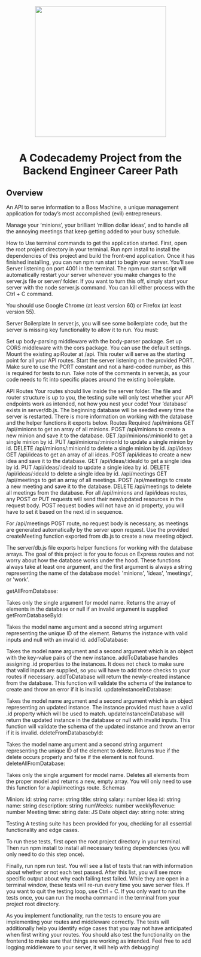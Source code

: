 <div align=center>

<img src="https://github.com/melissaveraherbst/boss-machine/assets/84316275/86742e26-be27-4534-a296-1cfecf7a0c84" width=350px />
  
# A Codecademy Project from the Backend Engineer Career Path
</div>

## Overview
An API to serve information to a Boss Machine, a unique management application for today’s most accomplished (evil) entrepreneurs.

Manage your ‘minions’, your brilliant ‘million dollar ideas’, and to handle all the annoying meetings that keep getting added to your busy schedule.

How to Use
terminal commands to get the application started. First, open the root project directory in your terminal. Run npm install to install the dependencies of this project and build the front-end application. Once it has finished installing, you can run npm run start to begin your server. You’ll see Server listening on port 4001 in the terminal. The npm run start script will automatically restart your server whenever you make changes to the server.js file or server/ folder. If you want to turn this off, simply start your server with the node server.js command. You can kill either process with the Ctrl + C command.

You should use Google Chrome (at least version 60) or Firefox (at least version 55). 

Server Boilerplate
In server.js, you will see some boilerplate code, but the server is missing key functionality to allow it to run. You must:

Set up body-parsing middleware with the body-parser package.
Set up CORS middleware with the cors package. You can use the default settings.
Mount the existing apiRouter at /api. This router will serve as the starting point for all your API routes.
Start the server listening on the provided PORT. Make sure to use the PORT constant and not a hard-coded number, as this is required for tests to run.
Take note of the comments in server.js, as your code needs to fit into specific places around the existing boilerplate.

API Routes
Your routes should live inside the server folder. The file and router structure is up to you, the testing suite will only test whether your API endpoints work as intended, not how you nest your code!
Your ‘database’ exists in server/db.js. The beginning database will be seeded every time the server is restarted. There is more information on working with the database and the helper functions it exports below.
Routes Required
/api/minions
GET /api/minions to get an array of all minions.
POST /api/minions to create a new minion and save it to the database.
GET /api/minions/:minionId to get a single minion by id.
PUT /api/minions/:minionId to update a single minion by id.
DELETE /api/minions/:minionId to delete a single minion by id.
/api/ideas
GET /api/ideas to get an array of all ideas.
POST /api/ideas to create a new idea and save it to the database.
GET /api/ideas/:ideaId to get a single idea by id.
PUT /api/ideas/:ideaId to update a single idea by id.
DELETE /api/ideas/:ideaId to delete a single idea by id.
/api/meetings
GET /api/meetings to get an array of all meetings.
POST /api/meetings to create a new meeting and save it to the database.
DELETE /api/meetings to delete all meetings from the database.
For all /api/minions and /api/ideas routes, any POST or PUT requests will send their new/updated resources in the request body. POST request bodies will not have an id property, you will have to set it based on the next id in sequence.

For /api/meetings POST route, no request body is necessary, as meetings are generated automatically by the server upon request. Use the provided createMeeting function exported from db.js to create a new meeting object.

The server/db.js file exports helper functions for working with the database arrays. The goal of this project is for you to focus on Express routes and not worry about how the database works under the hood. These functions always take at least one argument, and the first argument is always a string representing the name of the database model: 'minions', 'ideas', 'meetings', or 'work'.

getAllFromDatabase:

Takes only the single argument for model name. Returns the array of elements in the database or null if an invalid argument is supplied
getFromDatabaseById:

Takes the model name argument and a second string argument representing the unique ID of the element. Returns the instance with valid inputs and null with an invalid id.
addToDatabase:

Takes the model name argument and a second argument which is an object with the key-value pairs of the new instance. addToDatabase handles assigning .id properties to the instances. It does not check to make sure that valid inputs are supplied, so you will have to add those checks to your routes if necessary. addToDatabase will return the newly-created instance from the database. This function will validate the schema of the instance to create and throw an error if it is invalid.
updateInstanceInDatabase:

Takes the model name argument and a second argument which is an object representing an updated instance. The instance provided must have a valid .id property which will be used to match. updateInstanceInDatabase will return the updated instance in the database or null with invalid inputs. This function will validate the schema of the updated instance and throw an error if it is invalid.
deleteFromDatabasebyId:

Takes the model name argument and a second string argument representing the unique ID of the element to delete. Returns true if the delete occurs properly and false if the element is not found.
deleteAllFromDatabase:

Takes only the single argument for model name. Deletes all elements from the proper model and returns a new, empty array. You will only need to use this function for a /api/meetings route.
Schemas

Minion:
id: string
name: string
title: string
salary: number
Idea
id: string
name: string
description: string
numWeeks: number
weeklyRevenue: number
Meeting
time: string
date: JS Date object
day: string
note: string

Testing
A testing suite has been provided for you, checking for all essential functionality and edge cases.

To run these tests, first open the root project directory in your terminal. Then run npm install to install all necessary testing dependencies (you will only need to do this step once).

Finally, run npm run test. You will see a list of tests that ran with information about whether or not each test passed. After this list, you will see more specific output about why each failing test failed. While they are open in a terminal window, these tests will re-run every time you save server files. If you want to quit the testing loop, use Ctrl + C. If you only want to run the tests once, you can run the mocha command in the terminal from your project root directory.

As you implement functionality, run the tests to ensure you are implementing your routes and middleware correctly. The tests will additionally help you identify edge cases that you may not have anticipated when first writing your routes. You should also test the functionality on the frontend to make sure that things are working as intended. Feel free to add logging middleware to your server, it will help with debugging!
